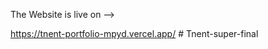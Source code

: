 The Website is live on -->

https://tnent-portfolio-mpyd.vercel.app/
#   T n e n t - s u p e r - f i n a l  
 
